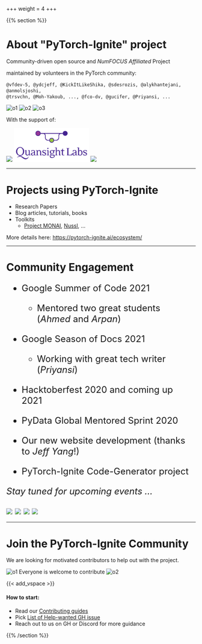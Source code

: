 +++
weight = 4
+++

<!-- Start vertical slides -->
{{% section %}}

# About "PyTorch-Ignite" project

Community-driven open source and _NumFOCUS Affiliated_ Project

maintained by volunteers in the PyTorch community:

```
@vfdev-5, @ydcjeff, @KickItLikeShika, @sdesrozis, @alykhantejani, @anmolsjoshi,
@trsvchn, @Moh-Yakoub, ..., @fco-dv, @gucifer, @Priyansi, ...
```

![o1](https://a.slack-edge.com/production-standard-emoji-assets/13.0/apple-medium/1f389@2x.png)
![o2](https://a.slack-edge.com/production-standard-emoji-assets/13.0/apple-medium/1f44f@2x.png)
![o3](https://a.slack-edge.com/production-standard-emoji-assets/13.0/apple-medium/1f64f@2x.png)

With the support of:

<img width="200" src="https://numfocus.org/wp-content/uploads/2017/07/NumFocus_LRG.png">
<img width="200" src="https://raw.githubusercontent.com/Quansight-Labs/quansight-labs-site/master/files/images/QuansightLabs_logo_V2.png">
<img width="200" src="https://pytorch-ignite.ai/images/logos/ifpen.jpg">

---

# Projects using PyTorch-Ignite

- Research Papers
- Blog articles, tutorials, books
- Toolkits
  - [Project MONAI](https://monai.io/), [Nussl](https://nussl.github.io/docs/), ...

More details here: https://pytorch-ignite.ai/ecosystem/

---

# Community Engagement

<div style="font-size: 24px;">

- Google Summer of Code 2021
  - Mentored two great students (_Ahmed_ and _Arpan_)

- Google Season of Docs 2021
  - Working with great tech writer (_Priyansi_)

- Hacktoberfest 2020 and coming up 2021

- PyData Global Mentored Sprint 2020

- Our new website development (thanks to _Jeff Yang_!)

- PyTorch-Ignite Code-Generator project

_Stay tuned for upcoming events ..._

<img width="50" src="https://summerofcode.withgoogle.com/static/img/summer-of-code-logo.svg">
<img width="50" src="https://developers.google.com/season-of-docs/images/SeasonofDocs_Icon_Grey_300ppi_trimmed_480.png">
<img width="50" src="https://hacktoberfestswaglist.com/img/Hacktoberfest_20.jpg">
<img width="150" src="https://pydata.org/global2021/wp-content/uploads/2021/06/logo.png">

</div>

---

# Join the PyTorch-Ignite Community


We are looking for motivated contributors to help out with the project.

![o1](https://a.slack-edge.com/production-standard-emoji-assets/13.0/apple-small/1f3c5@2x.png)
Everyone is welcome to contribute
![o2](https://a.slack-edge.com/production-standard-emoji-assets/13.0/apple-small/1f4af@2x.png)

<a class="level-item" href="https://www.github.com/pytorch/ignite">
    <span class="icon"><i class="fab fa-github"></i></span>
</a>

<a class="level-item" href="https://discord.gg/djZtm3EmKj">
    <span class="icon"><i class="fab fa-discord"></i></span>
</a>

{{< add_vspace >}}

#### How to start:

- Read our [Contributing guides](https://github.com/pytorch/ignite/blob/master/CONTRIBUTING.md)
- Pick [List of Help-wanted GH issue](https://github.com/pytorch/ignite/issues?q=is%3Aissue+is%3Aopen+label%3A%22help+wanted%22)
- Reach out to us on GH or Discord for more guidance

<!-- End vertical slides -->
{{% /section %}}
